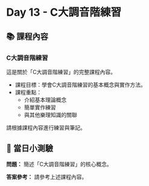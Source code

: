 # Day 13 - C大調音階練習

## 📚 課程內容

### C大調音階練習

這是關於「C大調音階練習」的完整課程內容。

- 課程目標：學會C大調音階練習的基本概念與實作方法。
- 課程重點：
  - 介紹基本理論概念
  - 簡單實作練習
  - 與其他樂理知識的關聯

請根據課程內容進行練習與筆記。

## 🎯 當日小測驗

**問題：** 簡述「C大調音階練習」的核心概念。

**答案參考：** 請參考上述課程內容。